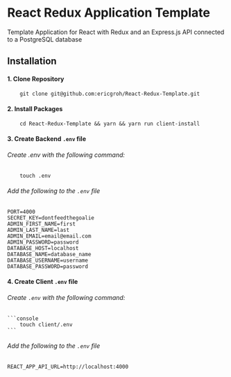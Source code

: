 # React Redux Application Template

Template Application for React with Redux and an Express.js API connected to a PostgreSQL database

## Installation
#### 1. Clone Repository
```console
	git clone git@github.com:ericgroh/React-Redux-Template.git
```

#### 2.  Install Packages
```console
	cd React-Redux-Template && yarn && yarn run client-install
```
#### 3. Create Backend `.env` file
###### Create .env with the following command:
```console
	touch .env
```
###### Add the following to the `.env` file
```
PORT=4000
SECRET_KEY=dontfeedthegoalie
ADMIN_FIRST_NAME=first
ADMIN_LAST_NAME=last
ADMIN_EMAIL=email@email.com
ADMIN_PASSWORD=password
DATABASE_HOST=localhost
DATABASE_NAME=database_name
DATABASE_USERNAME=username
DATABASE_PASSWORD=password
```
#### 4. Create Client `.env` file
###### Create `.env` with the following command:
    ```console
        touch client/.env
    ```
    	
###### Add the following to the `.env` file
```
REACT_APP_API_URL=http://localhost:4000
```

